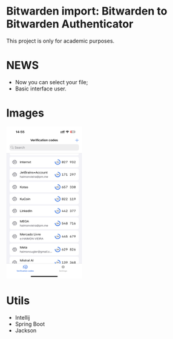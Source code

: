 # Bitwarden import: Bitwarden to Bitwarden Authenticator
This project is only for academic purposes.

# NEWS
- Now you can select your file;
- Basic interface user.

# Images

<img src="https://github.com/haimonvieira/bitwarden-import/blob/main/IMG_0010.png" alt="Print de tela" width="200" height="400" />


# Utils
- Intellij
- Spring Boot
- Jackson
